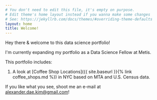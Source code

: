 ```yaml
---
# You don't need to edit this file, it's empty on purpose.
# Edit theme's home layout instead if you wanna make some changes
# See: https://jekyllrb.com/docs/themes/#overriding-theme-defaults
layout: home
title: Welcome!
---
```

Hey there & welcome to this data science portfolio!  
  
I'm currently expanding my portfolio as a Data Science Fellow at Metis.  
  
This portfolio includes:  
  
1. A look at [Coffee Shop Locations]({{ site.baseurl }}{% link coffee_shops.md %}) in NYC based on MTA and U.S. Census data.
  
If you like what you see, shoot me an e-mail at [alexander.dae.kim@gmail.com](mailto:alexander.dae.kim@gmail.com)!